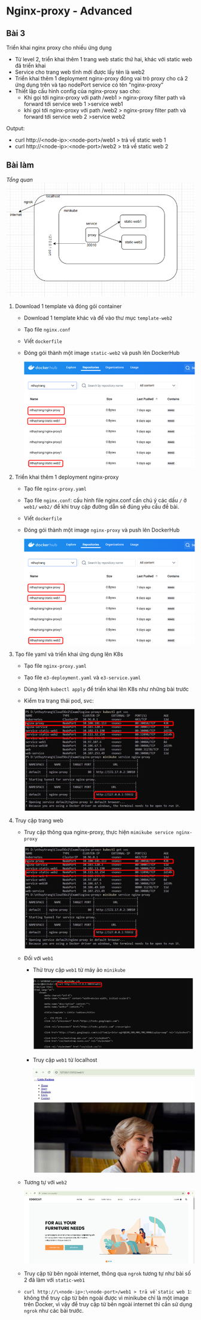 # Nginx-proxy - Advanced 
## Bài 3
Triển khai nginx proxy cho nhiều ứng dụng
- Từ level 2, triển khai thêm 1 trang web static thứ hai, khác với static web đã triển khai
- Service cho trang web tĩnh mới được lấy tên là web2
- Triển khai thêm 1 deployment nginx-proxy đóng vai trò proxy cho cả 2 ứng dụng trên và tạo nodePort service có tên "nginx-proxy” 
- Thiết lập cấu hình config của nginx-proxy sao cho:
    - Khi gọi tới nginx-proxy với path /web1 > nginx-proxy filter path và forward tới service web 1 >service web1
    - khi gọi tới nginx-proxy với path /web2 > nginx-proxy filter path và forward tới service web 2 >service web2

Output:
- curl http://\<node-ip>:\<node-port>/web1 > trả về static web 1
- curl http://\<node-ip>:\<node-port>/web2 > trả về static web 2
## Bài làm
*Tổng quan* 
    ![Tổng quan](images/img11.png)

1. Download 1 template và đóng gói container
    - Download 1 template khác và để vào thư mục `template-web2`
    - Tạo file `nginx.conf`
    - Viết `dockerfile`
    - Đóng gói thành một image `static-web2` và push lên DockerHub 

        ![](images/img4.png)

2. Triển khai thêm 1 deployment nginx-proxy
    - Tạo file `nginx-proxy.yaml` 
    - Tạo file `nginx.conf`: cấu hình file nginx.conf cần chú ý các dấu `/` ở `web1/` `web2/` để khi truy cập đường dẫn sẽ đúng yêu cầu đề bài. 
    - Viết `dockerfile` 
    - Đóng gói thành một image `nginx-proxy` và push lên DockerHub 

        ![](images/img4.png)

3. Tạo file yaml và triển khai ứng dụng lên K8s
    - Tạo file `nginx-proxy.yaml` 
    - Tạo file `e3-deployment.yaml` và `e3-service.yaml` 
    - Dùng lệnh `kubectl apply` để triển khai lên K8s như những bài trước 
    - Kiểm tra trạng thái pod, svc:

        ![](images/img2.png)
4. Truy cập trang web 
    - Truy cập thông qua nginx-proxy, thực hiện `mimikube service nginx-proxy` 

        ![](images/img2.png)

    - Đối với `web1` 
        - Thử truy cập `web1` từ máy ảo `minikube` 

            ![](images/img3.png)

        - Truy cập `web1` từ localhost 

            ![](images/img10.png)
    
    - Tương tự với `web2` 

        ![](images/img1.png)

    - Truy cập từ bên ngoài internet, thông qua `ngrok` tương tự như bài số 2 đã làm với `static-web1`
    - `curl http://\<node-ip>:\<node-port>/web1 > trả về static web 1`: không thể truy cập từ bên ngoài được vì minikube chỉ là một image trên Docker, vì vậy để truy cập từ bên ngoài internet thì cần sử dụng `ngrok` như các bài trước. 